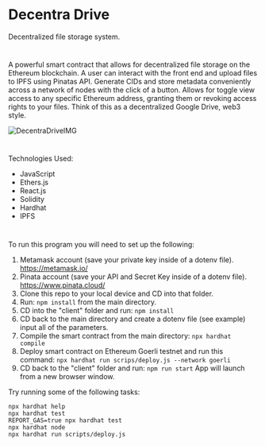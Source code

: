 # Decentra Drive

Decentralized file storage system.
#
A powerful smart contract that allows for decentralized file storage on the Ethereum blockchain. A user can interact with the front end and upload files to IPFS using Pinatas API. Generate CIDs and store metadata conveniently across a network of nodes with the click of a button. Allows for toggle view access to any specific Ethereum address, granting them or revoking access rights to your files. Think of this as a decentralized Google Drive, web3 style.

![DecentraDriveIMG](https://user-images.githubusercontent.com/83500098/231229815-c25081a8-cc78-42c1-bed5-f5784ee3a4a4.png)

#

Technologies Used:
- JavaScript
- Ethers.js
- React.js
- Solidity
- Hardhat
- IPFS

#

To run this program you will need to set up the following:
1. Metamask account (save your private key inside of a dotenv file). https://metamask.io/
2. Pinata account (save your API and Secret Key inside of a dotenv file). https://www.pinata.cloud/
3. Clone this repo to your local device and CD into that folder.
4. Run: `npm install` from the main directory.
5. CD into the "client" folder and run: `npm install`
6. CD back to the main directory and create a dotenv file (see example) input all of the parameters.
7. Compile the smart contract from the main directory: `npx hardhat compile`
8. Deploy smart contract on Ethereum Goerli testnet and run this command: `npx hardhat run scrips/deploy.js --network goerli`
9. CD back to the "client" folder and run: `npm run start` App will launch from a new browser window.

Try running some of the following tasks:

```shell
npx hardhat help
npx hardhat test
REPORT_GAS=true npx hardhat test
npx hardhat node
npx hardhat run scripts/deploy.js
```
